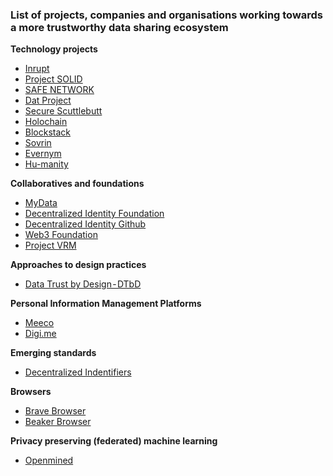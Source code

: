 ### List of projects, companies and organisations working towards a more trustworthy data sharing ecosystem


**Technology projects**
- [Inrupt](https://inrupt.com)
- [Project SOLID](https://solid.mit.edu/)
- [SAFE NETWORK](https://safenetwork.tech/)
- [Dat Project](https://datproject.org/)
- [Secure Scuttlebutt](https://www.scuttlebutt.nz/)
- [Holochain](https://holochain.org/)
- [Blockstack](https://blockstack.org/)
- [Sovrin](https://sovrin.org/)
- [Evernym](https://www.evernym.com/)
- [Hu-manity](https://hu-manity.co/)

**Collaboratives and foundations**
- [MyData](https://mydata.org/)
- [Decentralized Identity Foundation](http://identity.foundation/)
- [Decentralized Identity Github](https://github.com/decentralized-identity)
- [Web3 Foundation](https://web3.foundation/)
- [Project VRM](https://cyber.harvard.edu/projectvrm/Main_Page)

**Approaches to design practices**
- [Data Trust by Design - DTbD](https://medium.com/greater-than-experience-design/data-trust-by-design-principles-patterns-and-best-practices-part-1-defffaac014b)

**Personal Information Management Platforms**
- [Meeco](https://meeco.me/)
- [Digi.me](https://digi.me/)

**Emerging standards**
- [Decentralized Indentifiers](https://w3c-ccg.github.io/did-spec/)


**Browsers**
- [Brave Browser](https://brave.com/)
- [Beaker Browser](https://beakerbrowser.com/)

**Privacy preserving (federated) machine learning**
- [Openmined](https://www.openmined.org/)
